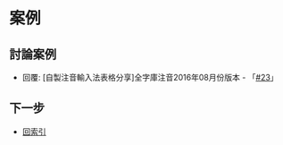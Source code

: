 
# 案例

## 討論案例

* 回覆: [自製注音輸入法表格分享]全字庫注音2016年08月份版本 - 「[#23](https://www.ubuntu-tw.org/modules/newbb/viewtopic.php?post_id=354760#forumpost354760)」


## 下一步

* [回索引](all.md)
